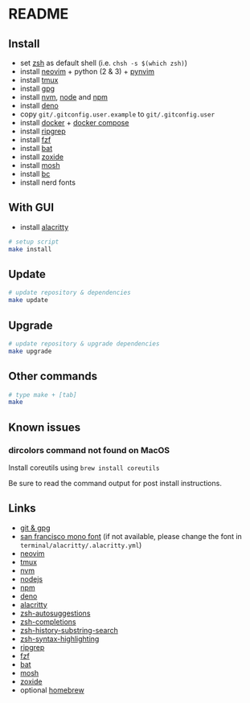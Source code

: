 # README

## Install

* set [zsh][zsh] as default shell (i.e. `chsh -s $(which zsh)`)
* install [neovim][neovim] + python (2 & 3) + [pynvim][pynvim]
* install [tmux][tmux]
* install [gpg][gpg]
* install [nvm][nvm], [node][node] and [npm][npm]
* install [deno][deno]
* copy `git/.gitconfig.user.example` to `git/.gitconfig.user`
* install [docker][docker] + [docker compose][docker compose]
* install [ripgrep][ripgrep]
* install [fzf][fzf]
* install [bat][bat]
* install [zoxide][zoxide]
* install [mosh][mosh]
* install [bc][bc]
* install nerd fonts

## With GUI

* install [alacritty][alacritty]

```sh
# setup script
make install
```

## Update

```sh
# update repository & dependencies
make update
```

## Upgrade

```sh
# update repository & upgrade dependencies
make upgrade
```

## Other commands

```sh
# type make + [tab]
make
```

## Known issues

### dircolors command not found on MacOS

Install coreutils using `brew install coreutils`

Be sure to read the command output for post install instructions.

## Links

* [git & gpg][github-gpg]
* [san francisco mono font][sf-mono-font] (if not available, please change the font in `terminal/alacritty/.alacritty.yml`)
* [neovim][neovim]
* [tmux][tmux]
* [nvm][nvm]
* [nodejs][node]
* [npm][npm]
* [deno][deno]
* [alacritty][alacritty]
* [zsh-autosuggestions][zsh-autosuggestions]
* [zsh-completions][zsh-completions]
* [zsh-history-substring-search][zsh-history-substring-search]
* [zsh-syntax-highlighting][zsh-syntax-highlighting]
* [ripgrep][ripgrep]
* [fzf][fzf]
* [bat][bat]
* [mosh][mosh]
* [zoxide][zoxide]
* optional [homebrew](https://brew.sh)

[zsh]: https://www.zsh.org
[neovim]: https://github.com/neovim/neovim
[pynvim]: https://github.com/neovim/pynvim
[tmux]: https://github.com/tmux/tmux
[gpg]: https://gnupg.org
[nvm]: https://github.com/nvm-sh/nvm
[node]: https://nodejs.org/en/
[npm]: https://www.npmjs.com
[deno]: https://deno.land
[alacritty]: https://github.com/jwilm/alacritty
[zsh-autosuggestions]: https://github.com/zsh-users/zsh-autosuggestions
[zsh-completions]: https://github.com/zsh-users/zsh-completions
[zsh-history-substring-search]: https://github.com/zsh-users/zsh-history-substring-search
[zsh-syntax-highlighting]: https://github.com/zsh-users/zsh-syntax-highlighting
[ripgrep]: https://github.com/BurntSushi/ripgrep
[fzf]: https://github.com/junegunn/fzf
[bat]: https://github.com/sharkdp/bat?tab=readme-ov-file#installation
[zoxide]: https://github.com/ajeetdsouza/zoxide
[mosh]: https://github.com/mobile-shell/mosh
[github-gpg]: https://help.github.com/categories/gpg/
[sf-mono-font]: https://developer.apple.com/fonts/
[vscode]: https://code.visualstudio.com/insiders/
[docker]: https://www.docker.com/get-started
[docker compose]: https://docs.docker.com/compose/cli-command/
[bc]: https://www.gnu.org/software/bc/
